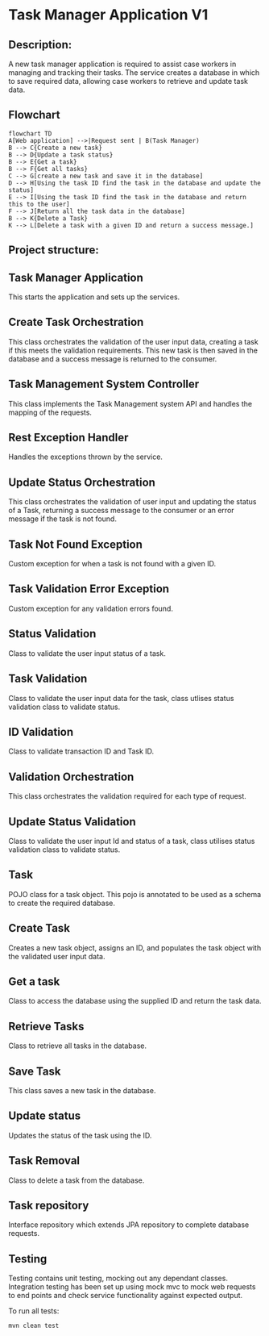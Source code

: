 # Task Manager Application V1 

## Description:
A new task manager application is required to assist case workers in managing and tracking their tasks. 
The service creates a database in which to save required data, allowing case workers to retrieve and update task data. 

## Flowchart 
```mermaid
flowchart TD
A[Web application] -->|Request sent | B(Task Manager)
B --> C{Create a new task}
B --> D{Update a task status}
B --> E{Get a task}
B --> F{Get all tasks}
C --> G[create a new task and save it in the database]
D --> H[Using the task ID find the task in the database and update the status]
E --> I[Using the task ID find the task in the database and return this to the user]
F --> J[Return all the task data in the database]
B --> K{Delete a Task}
K --> L[Delete a task with a given ID and return a success message.]
```

## Project structure: 

## Task Manager Application 
This starts the application and sets up the services.

## Create Task Orchestration
This class orchestrates the validation of the user input data, creating a task if this meets the validation requirements. 
This new task is then saved in the database and a success message is returned to the consumer. 

## Task Management System Controller
This class implements the Task Management system API and handles the mapping of the requests.  

## Rest Exception Handler
Handles the exceptions thrown by the service. 

## Update Status Orchestration
This class orchestrates the validation of user input and updating the status of a Task, returning a success message to the 
consumer or an error message if the task is not found. 

## Task Not Found Exception 
Custom exception for when a task is not found with a given ID. 

## Task Validation Error Exception
Custom exception for any validation errors found. 

## Status Validation 
Class to validate the user input status of a task. 

## Task Validation
Class to validate the user input data for the task, class utlises status validation class to validate status. 

## ID Validation 
Class to validate transaction ID and Task ID. 

## Validation Orchestration 
This class orchestrates the validation required for each type of request. 

## Update Status Validation
Class to validate the user input Id and status of a task, class utilises status validation class to validate status. 

## Task
POJO class for a task object. This pojo is annotated to be used as a schema to create the required database. 

## Create Task 
Creates a new task object, assigns an ID, and populates the task object with the 
validated user input data. 

## Get a task
Class to access the database using the supplied ID and return the task data.

## Retrieve Tasks
Class to retrieve all tasks in the database. 

## Save Task
This class saves a new task in the database. 

## Update status
Updates the status of the task using the ID. 

## Task Removal 
Class to delete a task from the database. 

## Task repository
Interface repository which extends JPA repository to complete database requests. 

## Testing 
Testing contains unit testing, mocking out any dependant classes.
Integration testing has been set up using mock mvc to mock web requests 
to end points and check service functionality against expected output.

To run all tests:
```
mvn clean test
```
